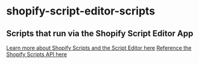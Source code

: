 # shopify-script-editor-scripts
Scripts that run via the Shopify Script Editor App
---

[Learn more about Shopify Scripts and the Script Editor here](https://help.shopify.com/en/manual/apps/apps-by-shopify/script-editor)
[Reference the Shopify Scripts API here](https://help.shopify.com/en/manual/apps/apps-by-shopify/script-editor/shopify-scripts)
